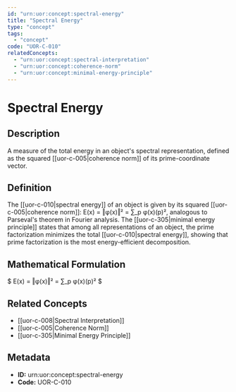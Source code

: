 ```yaml
---
id: "urn:uor:concept:spectral-energy"
title: "Spectral Energy"
type: "concept"
tags:
  - "concept"
code: "UOR-C-010"
relatedConcepts:
  - "urn:uor:concept:spectral-interpretation"
  - "urn:uor:concept:coherence-norm"
  - "urn:uor:concept:minimal-energy-principle"
---
```


# Spectral Energy

## Description

A measure of the total energy in an object's spectral representation, defined as the squared [[uor-c-005|coherence norm]] of its prime-coordinate vector.

## Definition

The [[uor-c-010|spectral energy]] of an object is given by its squared [[uor-c-005|coherence norm]]: E(x) = ‖φ(x)‖² = ∑_p φ(x)(p)², analogous to Parseval's theorem in Fourier analysis. The [[uor-c-305|minimal energy principle]] states that among all representations of an object, the prime factorization minimizes the total [[uor-c-010|spectral energy]], showing that prime factorization is the most energy-efficient decomposition.

## Mathematical Formulation

$
E(x) = ‖φ(x)‖² = ∑_p φ(x)(p)²
$

## Related Concepts

- [[uor-c-008|Spectral Interpretation]]
- [[uor-c-005|Coherence Norm]]
- [[uor-c-305|Minimal Energy Principle]]

## Metadata

- **ID:** urn:uor:concept:spectral-energy
- **Code:** UOR-C-010
